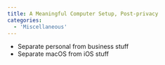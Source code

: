 ```yaml
---
title: A Meaningful Computer Setup, Post-privacy
categories:
  - 'Miscellaneous'
---
```

* Separate personal from business stuff
* Separate macOS from iOS stuff
